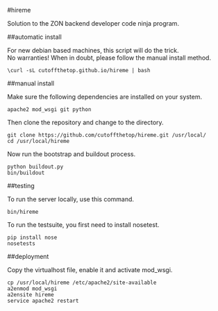#hireme

Solution to the ZON backend developer code ninja program.

##automatic install

For new debian based machines, this script will do the trick.    
No warranties! When in doubt, please follow the manual install method.

    \curl -sL cutoffthetop.github.io/hireme | bash

##manual install

Make sure the following dependencies are installed on your system.

    apache2 mod_wsgi git python

Then clone the repository and change to the directory.

    git clone https://github.com/cutoffthetop/hireme.git /usr/local/
    cd /usr/local/hireme

Now run the bootstrap and buildout process.

    python buildout.py
    bin/buildout

##testing

To run the server locally, use this command.

    bin/hireme

To run the testsuite, you first need to install nosetest.

    pip install nose
    nosetests

##deployment

Copy the virtualhost file, enable it and activate mod_wsgi.

    cp /usr/local/hireme /etc/apache2/site-available
    a2enmod mod_wsgi
    a2ensite hireme
    service apache2 restart
